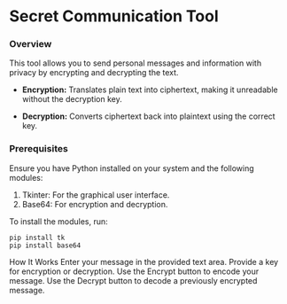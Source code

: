 # Secret Communication Tool
### Overview
This tool allows you to send personal messages and information with privacy by encrypting and decrypting the text.

* **Encryption:** Translates plain text into ciphertext, making it unreadable without the decryption key.

* **Decryption:** Converts ciphertext back into plaintext using the correct key.

### Prerequisites
Ensure you have Python installed on your system and the following modules:

1. Tkinter: For the graphical user interface.
2. Base64: For encryption and decryption.

To install the modules, run:

```
pip install tk
pip install base64
```
How It Works
Enter your message in the provided text area.
Provide a key for encryption or decryption.
Use the Encrypt button to encode your message.
Use the Decrypt button to decode a previously encrypted message.

